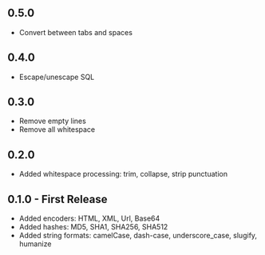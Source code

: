 ## 0.5.0
* Convert between tabs and spaces

## 0.4.0
* Escape/unescape SQL

## 0.3.0
* Remove empty lines
* Remove all whitespace

## 0.2.0
* Added whitespace processing: trim, collapse, strip punctuation

## 0.1.0 - First Release
* Added encoders: HTML, XML, Url, Base64
* Added hashes: MD5, SHA1, SHA256, SHA512
* Added string formats: camelCase, dash-case, underscore_case, slugify, humanize

